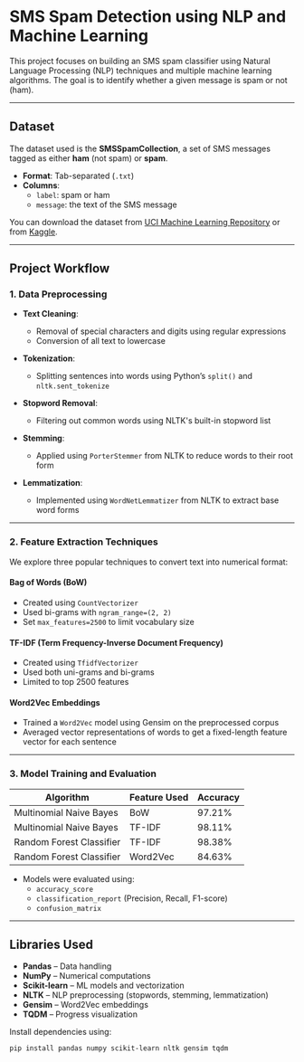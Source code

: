 # SMS Spam Detection using NLP and Machine Learning

This project focuses on building an SMS spam classifier using Natural Language Processing (NLP) techniques and multiple machine learning algorithms. The goal is to identify whether a given message is spam or not (ham).

---

## Dataset

The dataset used is the **SMSSpamCollection**, a set of SMS messages tagged as either **ham** (not spam) or **spam**.  
- **Format**: Tab-separated (`.txt`)
- **Columns**:
  - `label`: spam or ham
  - `message`: the text of the SMS message

You can download the dataset from [UCI Machine Learning Repository](https://archive.ics.uci.edu/ml/datasets/sms+spam+collection) or from [Kaggle](https://www.kaggle.com/datasets/uciml/sms-spam-collection-dataset).

---

## Project Workflow

### 1. **Data Preprocessing**

- **Text Cleaning**:
  - Removal of special characters and digits using regular expressions
  - Conversion of all text to lowercase

- **Tokenization**:
  - Splitting sentences into words using Python’s `split()` and `nltk.sent_tokenize`

- **Stopword Removal**:
  - Filtering out common words using NLTK's built-in stopword list

- **Stemming**:
  - Applied using `PorterStemmer` from NLTK to reduce words to their root form

- **Lemmatization**:
  - Implemented using `WordNetLemmatizer` from NLTK to extract base word forms

---

### 2. **Feature Extraction Techniques**

We explore three popular techniques to convert text into numerical format:

#### Bag of Words (BoW)
- Created using `CountVectorizer`
- Used bi-grams with `ngram_range=(2, 2)`
- Set `max_features=2500` to limit vocabulary size

#### TF-IDF (Term Frequency-Inverse Document Frequency)
- Created using `TfidfVectorizer`
- Used both uni-grams and bi-grams
- Limited to top 2500 features

#### Word2Vec Embeddings
- Trained a `Word2Vec` model using Gensim on the preprocessed corpus
- Averaged vector representations of words to get a fixed-length feature vector for each sentence

---

### 3. **Model Training and Evaluation**

| Algorithm                | Feature Used | Accuracy |
|--------------------------|--------------|----------|
| Multinomial Naive Bayes  | BoW          | 97.21%   |
| Multinomial Naive Bayes  | TF-IDF       | 98.11%   |
| Random Forest Classifier | TF-IDF       | 98.38%   |
| Random Forest Classifier | Word2Vec     | 84.63%   |

- Models were evaluated using:
  - `accuracy_score`
  - `classification_report` (Precision, Recall, F1-score)
  - `confusion_matrix` 

---

## Libraries Used

- **Pandas** – Data handling
- **NumPy** – Numerical computations
- **Scikit-learn** – ML models and vectorization
- **NLTK** – NLP preprocessing (stopwords, stemming, lemmatization)
- **Gensim** – Word2Vec embeddings
- **TQDM** – Progress visualization

Install dependencies using:

```bash
pip install pandas numpy scikit-learn nltk gensim tqdm
